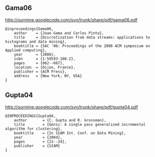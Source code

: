 

## Gama06 ##
http://ourmine.googlecode.com/svn/trunk/share/pdf/gama06.pdf
```
@inproceedings{Gama06,
	author    = {Joao Gama and Carlos Pinto},
	title     = {Discretization from data streams: applications to histograms and data mining},
	booktitle = {SAC '06: Proceedings of the 2006 ACM symposium on Applied computing},
	year      = {2006},
	isbn      = {1-59593-108-2},
	pages     = {662--667},
	location  = {Dijon, France},
	publisher = {ACM Press},
	address   = {New York, NY, USA}
}
```
## Gupta04 ##
http://ourmine.googlecode.com/svn/trunk/share/pdf/gupta04.pdf
```
@INPROCEEDINGS{Gupta04,
    author       = {C. Gupta and R. Grossman},
    title        = {Genic: A single pass generalized incremental algorithm for clustering},
    booktitle    = {In SIAM Int. Conf. on Data Mining},
    year         = {2004},
    pages        = {22--24},
    publisher    = {SIAM}
}
```